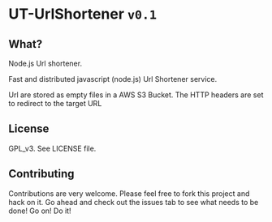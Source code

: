 # UT-UrlShortener `v0.1`


## What? 

Node.js Url shortener.


Fast and distributed javascript (node.js) Url Shortener service. 

Url are stored as empty files in a AWS S3 Bucket. The HTTP headers are set to redirect to the target URL



## License

GPL_v3. See LICENSE file.


## Contributing

Contributions are very welcome. Please feel free to fork this project and hack on it. Go ahead and check out the issues tab to see what needs to be done! Go on! Do it!

 
